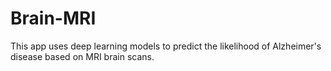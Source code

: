 # Brain-MRI
This app uses deep learning models to predict the likelihood of Alzheimer's disease based on MRI brain scans.

